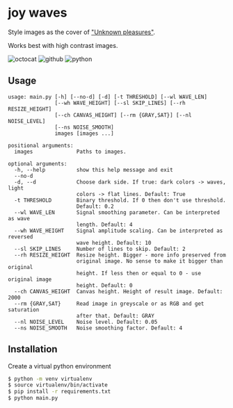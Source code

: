 # joy waves

Style images as the cover of ["Unknown pleasures"](https://en.wikipedia.org/wiki/Unknown_Pleasures).

Works best with high contrast images.

![octocat](images/octocat.png)
![github](images/github.png)
![python](images/python.png)


## Usage

```
usage: main.py [-h] [--no-d] [-d] [-t THRESHOLD] [--wl WAVE_LEN]
               [--wh WAVE_HEIGHT] [--sl SKIP_LINES] [--rh RESIZE_HEIGHT]
               [--ch CANVAS_HEIGHT] [--rm {GRAY,SAT}] [--nl NOISE_LEVEL]
               [--ns NOISE_SMOOTH]
               images [images ...]

positional arguments:
  images              Paths to images.

optional arguments:
  -h, --help          show this help message and exit
  --no-d
  -d, --d             Choose dark side. If true: dark colors -> waves, light
                      colors -> flat lines. Default: True
  -t THRESHOLD        Binary threshold. If 0 then don't use threshold.
                      Default: 0.2
  --wl WAVE_LEN       Signal smoothing parameter. Can be interpreted as wave
                      length. Default: 4
  --wh WAVE_HEIGHT    Signal amplitude scaling. Can be interpreted as reversed
                      wave height. Default: 10
  --sl SKIP_LINES     Number of lines to skip. Default: 2
  --rh RESIZE_HEIGHT  Resize height. Bigger - more info preserved from
                      original image. No sense to make it bigger than original
                      height. If less then or equal to 0 - use original image
                      height. Default: 0
  --ch CANVAS_HEIGHT  Canvas height. Height of result image. Default: 2000
  --rm {GRAY,SAT}     Read image in greyscale or as RGB and get saturation
                      after that. Default: GRAY
  --nl NOISE_LEVEL    Noise level. Default: 0.05
  --ns NOISE_SMOOTH   Noise smoothing factor. Default: 4
```

## Installation

Create a virtual python environment

```sh
$ python -m venv virtualenv
$ source virtualenv/bin/activate
$ pip install -r requirements.txt
$ python main.py
```
